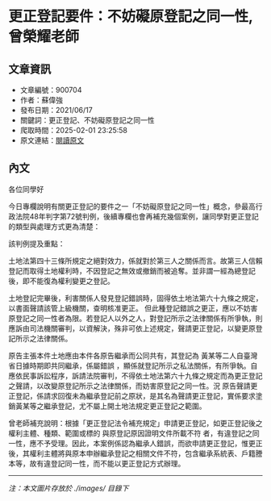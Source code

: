 # 更正登記要件：不妨礙原登記之同一性,曾榮耀老師

## 文章資訊
- 文章編號：900704
- 作者：蘇偉強
- 發布日期：2021/06/17
- 關鍵詞：更正登記、不妨礙原登記之同一性
- 爬取時間：2025-02-01 23:25:58
- 原文連結：[閱讀原文](https://real-estate.get.com.tw/Columns/detail.aspx?no=900704)

## 內文


各位同學好


今日專欄說明有關更正登記的要件之一「不妨礙原登記之同一性」概念，參最高行政法院48年判字第72號判例，後續專欄也會再補充幾個案例，讓同學對更正登記的類型與處理方式更為清楚：


該判例提及重點：


土地法第四十三條所規定之絕對效力，係就對於第三人之關係而言。故第三人信賴登記而取得土地權利時，不因登記之無效或撤銷而被追奪。並非謂一經為總登記後，即不能復為權利變更之登記。


土地登記完畢後，利害關係人發見登記錯誤時，固得依土地法第六十九條之規定，以書面聲請該管上級機關，查明核准更正。
但此種登記錯誤之更正，應以不妨害原登記之同一性者為限。若登記人以外之人，對登記所示之法律關係有所爭執，則應訴由司法機關審判，以資解決，殊非可依上述規定，聲請更正登記，以變更原登記所示之法律關係。


原告主張本件土地應由本件各原告繼承而公同共有，其登記為
黃某等二人自臺灣省日據時期即共同繼承，係屬錯誤
，顯係就登記所示之私法關係，有所爭執。自應依民事訴訟程序，訴請法院審判，不得依土地法第六十九條之規定而為更正登記之聲請，以改變原登記所示之法律關係，而妨害原登記之同一性。況
原告聲請更正登記，係請求回復未為繼承登記前之原狀，是其名為聲請更正登記，實係要求塗銷黃某等之繼承登記，尤不屬上開土地法規定更正登記之範圍。


曾老師補充說明：根據「更正登記法令補充規定」申請更正登記，如更正登記後之權利主體、種類、範圍或標的
與原登記原因證明文件所載不符
者，有違登記之同一性，應不予受理。因此，本案例係認為繼承人錯誤，而欲申請更正登記，惟更正後，其權利主體將與原本申辦繼承登記之相關文件不符，包含繼承系統表、戶籍謄本等，故有違登記同一性，而不能以更正登記方式辦理。

---
*注：本文圖片存放於 ./images/ 目錄下*
